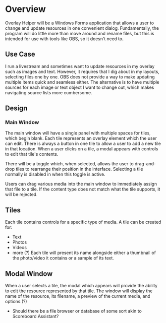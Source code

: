 # Overview
Overlay Helper will be a Windows Forms application that allows a user to change and update resources in one convenient dialog. Fundamentally, the program will do little more than move around and rename files, but this is intended for use with tools like OBS, so it doesn't need to.

## Use Case
I run a livestream and sometimes want to update resources in my overlay such as images and text. However, it requires that I dig about in my layouts, selecting files one by one. OBS does not provide a way to make updating multiple items quick and seamless either. The alternative is to have multiple sources for each image or text object I want to change out, which makes navigating source lists more cumbersome.

## Design
### Main Window
The main window will have a single panel with multiple spaces for tiles, which begin blank. Each tile represents an overlay element which the user can edit. There is always a button in one tile to allow a user to add a new tile in that location. When a user clicks on a tile, a modal appears with controls to edit that tile's contents.

There will be a toggle which, when selected, allows the user to drag-and-drop tiles to rearrange their position in the interface. Selecting a tile normally is disabled in when this toggle is active.

Users can drag various media into the main window to immediately assign that file to a tile. If the content type does not match what the tile supports, it will be rejected.

## Tiles
Each tile contains controls for a specific type of media. A tile can be created for:
- Text
- Photos
- Videos
- more (?)
Each tile will present its name alongside either a thumbnail of the photo/video it contains or a sample of its text.

## Modal Window
When a user selects a tile, the modal which appears will provide the ability to edit the resource represented by that tile.
The window will display the name of the resource, its filename, a preview of the current media, and options (?)

- Should there be a file browser or database of some sort akin to Scoreboard Assistant?
